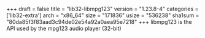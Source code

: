 +++
draft = false
title = "lib32-libmpg123"
version = "1.23.8-4"
categories = ['lib32-extra']
arch = "x86_64"
size = "171836"
usize = "536238"
sha1sum = "80da85f3f83aad3c94de02e54a92a0aea95e7218"
+++
libmpg123 is the API used by the mpg123 audio player (32-bit)